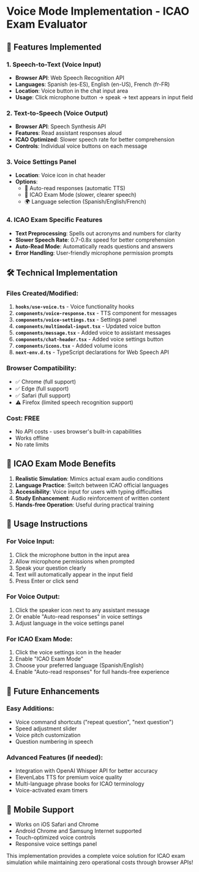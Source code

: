 # Voice Mode Implementation - ICAO Exam Evaluator

## 🎤 Features Implemented

### 1. **Speech-to-Text (Voice Input)**

- **Browser API**: Web Speech Recognition API
- **Languages**: Spanish (es-ES), English (en-US), French (fr-FR)
- **Location**: Voice button in the chat input area
- **Usage**: Click microphone button → speak → text appears in input field

### 2. **Text-to-Speech (Voice Output)**

- **Browser API**: Speech Synthesis API
- **Features**: Read assistant responses aloud
- **ICAO Optimized**: Slower speech rate for better comprehension
- **Controls**: Individual voice buttons on each message

### 3. **Voice Settings Panel**

- **Location**: Voice icon in chat header
- **Options**:
  - 🔄 Auto-read responses (automatic TTS)
  - 🎯 ICAO Exam Mode (slower, clearer speech)
  - 🌍 Language selection (Spanish/English/French)

### 4. **ICAO Exam Specific Features**

- **Text Preprocessing**: Spells out acronyms and numbers for clarity
- **Slower Speech Rate**: 0.7-0.8x speed for better comprehension
- **Auto-Read Mode**: Automatically reads questions and answers
- **Error Handling**: User-friendly microphone permission prompts

## 🛠️ Technical Implementation

### Files Created/Modified:

1. **`hooks/use-voice.ts`** - Voice functionality hooks
2. **`components/voice-response.tsx`** - TTS component for messages
3. **`components/voice-settings.tsx`** - Settings panel
4. **`components/multimodal-input.tsx`** - Updated voice button
5. **`components/message.tsx`** - Added voice to assistant messages
6. **`components/chat-header.tsx`** - Added voice settings button
7. **`components/icons.tsx`** - Added volume icons
8. **`next-env.d.ts`** - TypeScript declarations for Web Speech API

### Browser Compatibility:

- ✅ Chrome (full support)
- ✅ Edge (full support)
- ✅ Safari (full support)
- ⚠️ Firefox (limited speech recognition support)

### Cost: **FREE**

- No API costs - uses browser's built-in capabilities
- Works offline
- No rate limits

## 🎯 ICAO Exam Mode Benefits

1. **Realistic Simulation**: Mimics actual exam audio conditions
2. **Language Practice**: Switch between ICAO official languages
3. **Accessibility**: Voice input for users with typing difficulties
4. **Study Enhancement**: Audio reinforcement of written content
5. **Hands-free Operation**: Useful during practical training

## 🚀 Usage Instructions

### For Voice Input:

1. Click the microphone button in the input area
2. Allow microphone permissions when prompted
3. Speak your question clearly
4. Text will automatically appear in the input field
5. Press Enter or click send

### For Voice Output:

1. Click the speaker icon next to any assistant message
2. Or enable "Auto-read responses" in voice settings
3. Adjust language in the voice settings panel

### For ICAO Exam Mode:

1. Click the voice settings icon in the header
2. Enable "ICAO Exam Mode"
3. Choose your preferred language (Spanish/English)
4. Enable "Auto-read responses" for full hands-free experience

## 🔧 Future Enhancements

### Easy Additions:

- Voice command shortcuts ("repeat question", "next question")
- Speed adjustment slider
- Voice pitch customization
- Question numbering in speech

### Advanced Features (if needed):

- Integration with OpenAI Whisper API for better accuracy
- ElevenLabs TTS for premium voice quality
- Multi-language phrase books for ICAO terminology
- Voice-activated exam timers

## 📱 Mobile Support

- Works on iOS Safari and Chrome
- Android Chrome and Samsung Internet supported
- Touch-optimized voice controls
- Responsive voice settings panel

This implementation provides a complete voice solution for ICAO exam simulation while maintaining zero operational costs through browser APIs!
